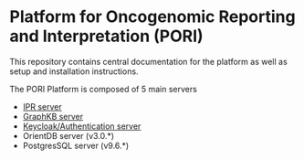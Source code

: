 # Platform for Oncogenomic Reporting and Interpretation (PORI)

This repository contains central documentation for the platform as well as setup and installation
instructions.

The PORI Platform is composed of 5 main servers

- [IPR server](./WEB.md)
- [GraphKB server](./WEB.md)
- [Keycloak/Authentication server](./AUTH.md)
- OrientDB server (v3.0.*)
- PostgresSQL server (v9.6.*)
